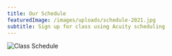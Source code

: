 ```yaml
---
title: Our Schedule
featuredImage: /images/uploads/schedule-2021.jpg
subtitle: Sign up for class using Acuity scheduling
---
```


![Class Schedule](/images/uploads/schedule-2021.jpg)
